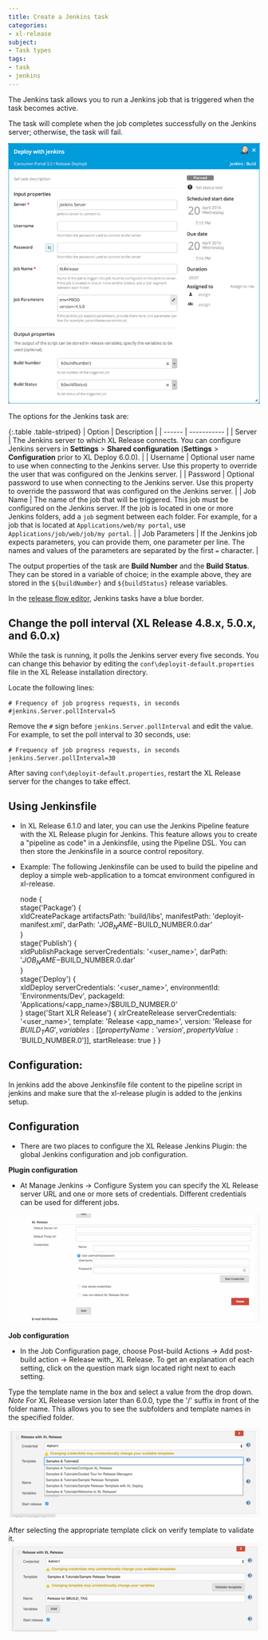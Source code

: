 ```yaml
---
title: Create a Jenkins task
categories:
- xl-release
subject:
- Task types
tags:
- task
- jenkins
---
```


The Jenkins task allows you to run a Jenkins job that is triggered when the task becomes active.

The task will complete when the job completes successfully on the Jenkins server; otherwise, the task will fail.

![Jenkins task details](../images/jenkins-task-details.png)

The options for the Jenkins task are:

{:.table .table-striped}
| Option | Description |
| ------ | ----------- |
| Server | The Jenkins server to which XL Release connects. You can configure Jenkins servers in **Settings** > **Shared configuration** (**Settings** > **Configuration** prior to XL Deploy 6.0.0). |
| Username | Optional user name to use when connecting to the Jenkins server. Use this property to override the user that was configured on the Jenkins server. |
| Password | Optional password to use when connecting to the Jenkins server. Use this property to override the password that was configured on the Jenkins server. |
| Job Name | The name of the job that will be triggered. This job must be configured on the Jenkins server. If the job is located in one or more Jenkins folders, add a `job` segment between each folder. For example, for a job that is located at `Applications/web/my portal`, use `Applications/job/web/job/my portal`. |
| Job Parameters | If the Jenkins job expects parameters, you can provide them, one parameter per line. The names and values of the parameters are separated by the first `=` character. |

The output properties of the task are **Build Number** and the **Build Status**. They can be stored in a variable of choice; in the example above, they are stored in the `${buildNumber}` and `${buildStatus}` release variables.

In the [release flow editor](/xl-release/how-to/using-the-release-flow-editor.html), Jenkins tasks have a blue border.

## Change the poll interval (XL Release 4.8.x, 5.0.x, and 6.0.x)

While the task is running, it polls the Jenkins server every five seconds. You can change this behavior by editing the `conf\deployit-default.properties` file in the XL Release installation directory.

Locate the following lines:

    # Frequency of job progress requests, in seconds
    #jenkins.Server.pollInterval=5

Remove the `#` sign before `jenkins.Server.pollInterval` and edit the value. For example, to set the poll interval to 30 seconds, use:

    # Frequency of job progress requests, in seconds
    jenkins.Server.pollInterval=30

After saving `conf\deployit-default.properties`, restart the XL Release server for the changes to take effect.

## **Using Jenkinsfile**

* In XL Release 6.1.0 and later, you can use the Jenkins Pipeline feature with the XL Release plugin for Jenkins. This feature allows you to create a "pipeline as code" in a Jenkinsfile, using the Pipeline DSL. You can then store the Jenkinsfile in a source control repository.

* Example:
  The following Jenkinsfile can be used to build the pipeline and deploy a simple web-application to a tomcat environment configured in  xl-release.

  node {  
  stage('Package') {  
    xldCreatePackage artifactsPath: 'build/libs', manifestPath: 'deployit-manifest.xml', darPath: '$JOB_NAME-$BUILD_NUMBER.0.dar'  
  }  
  stage('Publish') {  
    xldPublishPackage serverCredentials: '<user_name>', darPath: '$JOB_NAME-$BUILD_NUMBER.0.dar'  
  }  
  stage('Deploy') {  
    xldDeploy serverCredentials: '<user_name>', environmentId: 'Environments/Dev', packageId: 'Applications/<app_name>/$BUILD_NUMBER.0'  
  }
  stage('Start XLR Release') {
       xlrCreateRelease serverCredentials: '<user_name>', template: 'Release <app_name>', version: 'Release for $BUILD_TAG', variables: [[propertyName: 'version', propertyValue: '$BUILD_NUMBER.0']], startRelease: true
  }
}  

## **Configuration:**
  In jenkins add the above Jenkinsfile file content to the pipeline script in jenkins and make sure that the xl-release plugin is added to the
  jenkins setup.


## **Configuration**

* There are two places to configure the XL Release Jenkins Plugin: the global Jenkins configuration and job configuration.

**Plugin configuration**

* At Manage Jenkins \-> Configure System you can specify the XL Release server URL and one or more sets of credentials. Different credentials can be used for different jobs.

![plugin configuration](../images/jenkins_plugin_config.png)

**Job configuration**

* In the Job Configuration page, choose Post-build Actions \-> Add post-build action \-> Release with_ XL Release. To get an explanation of each setting, click on the question mark sign located right next to each setting.

Type the template name in the box and select a value from the drop down.
*Note* For XL Release version later than 6.0.0, type the '/' suffix in front of the folder name. This allows you to see the subfolders and template names in the specified folder.

  ![plugin configuration](../images/jenkins_job_config.png)

After selecting the appropriate template click on verify template to validate it.
  ![plugin configuration](../images/jenkins_validate_template.png)
